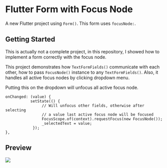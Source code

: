 # Flutter Form with Focus Node

A new Flutter project using `Form()`. This form uses `focusNode:`.

## Getting Started

This is actually not a complete project, in this repository, I showed how to implement a form correctly with the focus node.

This project demonstrates how `TextFormFields()` communicate with each other, how to pass `FocusNode()` instance to any `TextFormFields()`. Also, it handles all active focus nodes by clicking dropdown menu.

Putting this on the dropdown will unfocus all active focus node.

```
onChanged: (value) {
           setState(() {
                // Will unfocus other fields, otherwise after selecting
                // a value last active focus node will be focused
                FocusScope.of(context).requestFocus(new FocusNode());
                _selectedText = value;
            });     
},
```


## Preview

![](https://github.com/utpal-barman/form_with_focus_node/raw/master/20200108_151055.gif)

